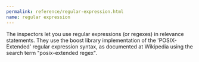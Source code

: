 ```yaml
---
permalink: reference/regular-expression.html
name: regular expression
---
```


The <regular expression> inspectors let you use regular expressions (or regexes) in relevance statements. They use the boost library implementation of the 'POSIX-Extended' regular expression syntax, as documented at Wikipedia using the search term "posix-extended regex".